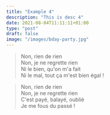 ```yaml
---
title: "Example 4"
description: "This is desc 4"
date: 2021-08-04T11:11:11+01:00
type: "post"
draft: false
image: "/images/bday-party.jpg"
---
```


> Non, rien de rien  
> Non, je ne regrette rien  
> Ni le bien, qu'on m'a fait  
> Ni le mal, tout ça m'est bien égal !

> Non, rien de rien  
> Non, je ne regrette rien  
> C'est payé, balayé, oublié  
> Je me fous du passé !
